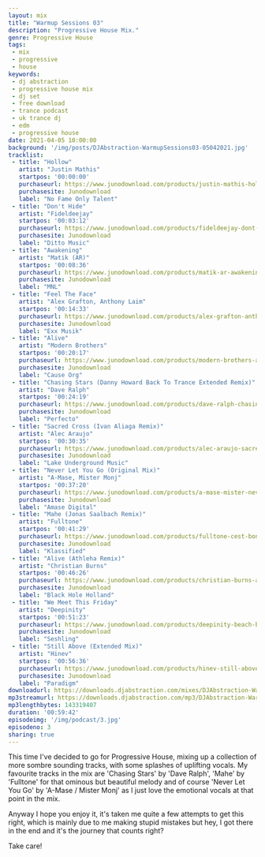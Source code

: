```yaml
---
layout: mix
title: "Warmup Sessions 03"
description: "Progressive House Mix."
genre: Progressive House
tags:
 - mix
 - progressive
 - house
keywords:
 - dj abstraction
 - progressive house mix
 - dj set
 - free download
 - trance podcast
 - uk trance dj
 - edm
 - progressive house
date: 2021-04-05 10:00:00
background: '/img/posts/DJAbstraction-WarmupSessions03-05042021.jpg'
tracklist:
 - title: "Hollow"
   artist: "Justin Mathis"
   startpos: '00:00:00'
   purchaseurl: https://www.junodownload.com/products/justin-mathis-hollow/4965224-02/
   purchasesite: Junodownload
   label: "No Fame Only Talent"
 - title: "Don't Hide"
   artist: "Fideldeejay"
   startpos: '00:03:12'
   purchaseurl: https://www.junodownload.com/products/fideldeejay-dont-hide/5021190-02/?track_number=2
   purchasesite: Junodownload
   label: "Ditto Music"
 - title: "Awakening"
   artist: "Matik (AR)"
   startpos: '00:08:36'
   purchaseurl: https://www.junodownload.com/products/matik-ar-awakening/4998595-02/?track_number=1
   purchasesite: Junodownload
   label: "MNL"   
 - title: "Feel The Face"
   artist: "Alex Grafton, Anthony Laim"
   startpos: '00:14:33'
   purchaseurl: https://www.junodownload.com/products/alex-grafton-anthony-laim-feel-the-face/5032776-02/?track_number=1
   purchasesite: Junodownload
   label: "Exx Musik"
 - title: "Alive"
   artist: "Modern Brothers"
   startpos: '00:20:17'
   purchaseurl: https://www.junodownload.com/products/modern-brothers-alive/4947621-02/
   purchasesite: Junodownload
   label: "Cause Org"
 - title: "Chasing Stars (Danny Howard Back To Trance Extended Remix)"
   artist: "Dave Ralph"
   startpos: '00:24:19'
   purchaseurl: https://www.junodownload.com/products/dave-ralph-chasing-stars/4980658-02/
   purchasesite: Junodownload
   label: "Perfecto"
 - title: "Sacred Cross (Ivan Aliaga Remix)"
   artist: "Alec Araujo"
   startpos: '00:30:35'
   purchaseurl: https://www.junodownload.com/products/alec-araujo-sacred-cross/4947558-02/?track_number=3 
   purchasesite: Junodownload
   label: "Lake Underground Music"
 - title: "Never Let You Go (Original Mix)"
   artist: "A-Mase, Mister Monj"
   startpos: '00:37:20'
   purchaseurl: https://www.junodownload.com/products/a-mase-mister-never-let-you-go/4967583-02/?track_number=1
   purchasesite: Junodownload
   label: "Amase Digital"
 - title: "Mahe (Jonas Saalbach Remix)"
   artist: "Fulltone"
   startpos: '00:41:29'
   purchaseurl: https://www.junodownload.com/products/fulltone-cest-bon-ep/5012681-02/?track_number=4
   purchasesite: Junodownload
   label: "Klassified"
 - title: "Alive (Athleha Remix)"
   artist: "Christian Burns"
   startpos: '00:46:26'
   purchaseurl: https://www.junodownload.com/products/christian-burns-alive/4977743-02/?track_number=1
   purchasesite: Junodownload
   label: "Black Hole Holland"
 - title: "We Meet This Friday"
   artist: "Deepinity"
   startpos: '00:51:23'
   purchaseurl: https://www.junodownload.com/products/deepinity-beach-boulevard/5010212-02/?track_number=3
   purchasesite: Junodownload
   label: "Seshling"
 - title: "Still Above (Extended Mix)"
   artist: "Hinev"
   startpos: '00:56:36'
   purchaseurl: https://www.junodownload.com/products/hinev-still-above-extended-mix/5014257-02/
   purchasesite: Junodownload
   label: "Paradigm"
downloadurl: https://downloads.djabstraction.com/mixes/DJAbstraction-WarmupSessions03-05042021.zip
mp3streamurl: https://downloads.djabstraction.com/mp3/DJAbstraction-WarmupSessions03-05042021.mp3
mp3lengthbytes: 143319407
duration: '00:59:42'
episodeimg: '/img/podcast/3.jpg'
episodeno: 3
sharing: true
---
```


This time I've decided to go for Progressive House, mixing up a collection of more sombre sounding tracks, with some splashes of uplifting vocals.  My favourite tracks in the mix are 'Chasing Stars' by 'Dave Ralph', 'Mahe' by 'Fulltone' for that ominous but beautiful melody and of course 'Never Let You Go' by 'A-Mase / Mister Monj' as I just love the emotional vocals at that point in the mix.

Anyway I hope you enjoy it, it's taken me quite a few attempts to get this right, which is mainly due to me making stupid mistakes but hey, I got there in the end and it's the journey that counts right?

Take care!